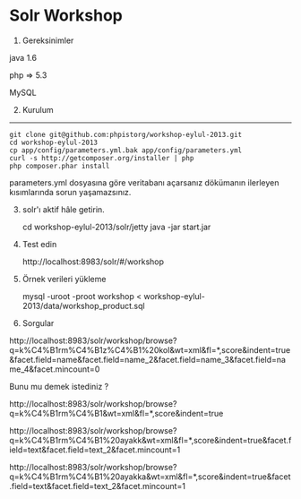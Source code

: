 Solr Workshop
========================


1) Gereksinimler

java 1.6

php => 5.3

MySQL

2) Kurulum
----------------------------------

    git clone git@github.com:phpistorg/workshop-eylul-2013.git
    cd workshop-eylul-2013
    cp app/config/parameters.yml.bak app/config/parameters.yml
    curl -s http://getcomposer.org/installer | php
    php composer.phar install

parameters.yml dosyasına göre veritabanı açarsanız dökümanın ilerleyen kısımlarında sorun yaşamazsınız.

3) solr'ı aktif hâle getirin.

    cd workshop-eylul-2013/solr/jetty
    java -jar start.jar

4) Test edin

    http://localhost:8983/solr/#/workshop


5) Örnek verileri yükleme

    mysql -uroot -proot workshop < workshop-eylul-2013/data/workshop_product.sql

6) Sorgular

http://localhost:8983/solr/workshop/browse?q=k%C4%B1rm%C4%B1z%C4%B1%20kol&wt=xml&fl=*,score&indent=true&facet.field=name&facet.field=name_2&facet.field=name_3&facet.field=name_4&facet.mincount=0

Bunu mu demek istediniz ?

http://localhost:8983/solr/workshop/browse?q=k%C4%B1rm%C4%B1&wt=xml&fl=*,score&indent=true

http://localhost:8983/solr/workshop/browse?q=k%C4%B1rm%C4%B1%20ayakk&wt=xml&fl=*,score&indent=true&facet.field=text&facet.field=text_2&facet.mincount=1

http://localhost:8983/solr/workshop/browse?q=k%C4%B1rm%C4%B1%20ayakka&wt=xml&fl=*,score&indent=true&facet.field=text&facet.field=text_2&facet.mincount=1




